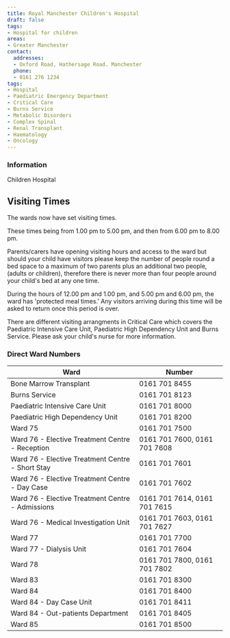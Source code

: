 ```yaml
---
title: Royal Manchester Children's Hospital
draft: false
tags:
- Hospital for children
areas:
- Greater Manchester
contact:
  addresses:
  - Oxford Road, Hathersage Road. Manchester
  phone:
  - 0161 276 1234
tags:
- Hospital
- Paediatric Emergency Department
- Critical Care
- Burns Service
- Metabolic Disorders
- Complex Spinal
- Renal Transplant
- Haematology
- Oncology
---
```


### Information
Children Hospital

## Visiting Times

The wards now have set visiting times.

These times being from 1.00 pm to 5.00 pm, and then from 6.00 pm to 8.00 pm.

Parents/carers have opening visiting hours and access to the ward but should
your child have visitors please keep the number of people round a bed space to
a maximum of two parents plus an additional two people, (adults or children),
therefore there is never more than four people around your child's bed at any
one time.

During the hours of 12.00 pm and 1.00 pm, and 5.00 pm and 6.00 pm, the ward has
'protected meal times.' Any visitors arriving during this time will be asked to
return once this period is over.

There are different visiting arrangments in Critical Care which covers the
Paediatric Intensive Care Unit, Paediatric High Dependency Unit and Burns
Service. Please ask your child's nurse for more information.

### Direct Ward Numbers

| Ward                                               | Number                       |
| -------------------------------------------------- | --------------------         |
| Bone Marrow Transplant                             | 0161 701 8455                |
| Burns Service                                      | 0161 701 8123                |
| Paediatric Intensive Care Unit                     | 0161 701 8000                |
| Paediatric High Dependency Unit                    | 0161 701 8200                |
| Ward 75                                            | 0161 701 7500                |
| Ward 76 - Elective Treatment Centre - Reception    | 0161 701 7600, 0161 701 7608 |
| Ward 76 - Elective Treatment Centre - Short Stay   | 0161 701 7601                |
| Ward 76 - Elective Treatment Centre - Day Case     | 0161 701 7602                |
| Ward 76 - Elective Treatment Centre - Admissions   | 0161 701 7614, 0161 701 7615 |
| Ward 76 - Medical Investigation Unit               | 0161 701 7603, 0161 701 7627 |
| Ward 77                                            | 0161 701 7700                |
| Ward 77 - Dialysis Unit                            | 0161 701 7604                |
| Ward 78                                            | 0161 701 7800, 0161 701 7802 |
| Ward 83                                            | 0161 701 8300                |
| Ward 84                                            | 0161 701 8400                |
| Ward 84 - Day Case Unit                            | 0161 701 8411                |
| Ward 84 - Out-patients Department                  | 0161 701 8405                |
| Ward 85                                            | 0161 701 8500                |
